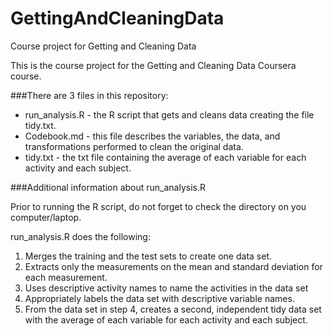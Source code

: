 # GettingAndCleaningData
Course project for Getting and Cleaning Data

This is the course project for the Getting and Cleaning Data Coursera course. 

###There are 3 files in this repository:
* run_analysis.R - the R script that gets and cleans data creating the file tidy.txt.
* Codebook.md - this file describes the variables, the data, and transformations performed to clean the original data.
* tidy.txt - the txt file containing the average of each variable for each activity and each subject.

###Additional information about run_analysis.R

Prior to running the R script, do not forget to check the directory on you computer/laptop.

run_analysis.R does the following:
1. Merges the training and the test sets to create one data set.
2. Extracts only the measurements on the mean and standard deviation for each measurement.
3. Uses descriptive activity names to name the activities in the data set
4. Appropriately labels the data set with descriptive variable names.
5. From the data set in step 4, creates a second, independent tidy data set with the average of each variable for each activity and each subject.
